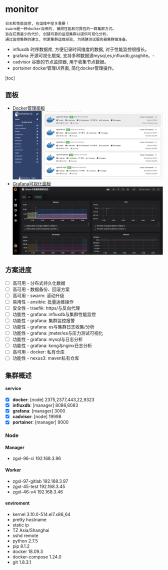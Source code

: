 # monitor 

    日志和性能监控, 在运维中至关重要！
    swarm是一种docker自带的, 兼顾性能和可靠性的一群集群方式。
    旨在花费最少的代价, 创建可靠的监控集群以提供可视化分析。
    通过监控集群的建立, 积累集群运维经验, 为搭建测试服务器集群做准备。

- influxdb 时序数据库, 方便记录时间维度的数据, 对于性能监控很擅长。
- grafana 开源可视化框架, 支持多种数据源mysql,es,influxdb,graghite。-
- cadvisor 谷歌的节点监控器, 用于收集节点数据。
- portainer docker管理UI界面, 简化docker管理操作。
    
[toc]

## 面板

- [Docker管理面板](192.168.3.96:9000)
![portainer](res/1.png)
- [Grafana可视化面板](192.168.3.96:3000)
![grafana](res/2.png)

## 方案进度

- [ ] 高可用 - 分布式持久化数据
- [ ] 高可用 - 数据备份、回滚方案
- [ ] 高可用 - swarm: 滚动升级
- [ ] 易用性 - ansible: 批量运维操作
- [ ] 安全性 - traefik: https/与反向代理
- [ ] 功能性 - grafana: influxdb与集群性能监控
- [ ] 功能性 - grafana: 集群监控报警
- [ ] 功能性 - grafana: es与集群日志收集/分析
- [ ] 功能性 - grafana: jmeter/es与压力测试可视化
- [ ] 功能性 - grafana: mysql与日志分析
- [ ] 功能性 - grafana: kong与nginx日志分析
- [ ] 高可用 - docker: 私有仓库
- [ ] 功能性 - nexus3: maven私有仓库

## 集群概述
#### service

- [x] **docker**: [node]   2375,2377,443,22,9323
- [x] **influxdb**: [manager]  8086,8083
- [x] **grafana**: [manager]    3000
- [x] **cadvisor**: [node]  19998
- [x] **portainer**: [manager] 9000

### Node
#### Manager

- zgxl-96-ci    192.168.3.96

#### Worker

- zgxl-97-gitlab    192.168.3.97
- zgxl-45-test  192.168.3.45
- zgxl-46-v4    192.168.3.46

#### enviroment

- kernel 3.10.0-514.el7.x86_64
- pretty hostname
- static ip
- TZ Asia/Shanghai
- sshd remote
- python 2.7.5
- pip 8.1.2
- docker 18.09.3
- docker-compose 1.24.0
- git 1.8.3.1